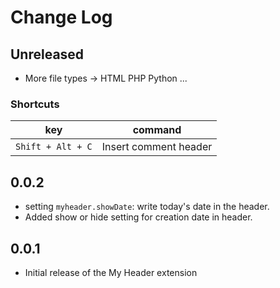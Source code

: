 # Change Log

## Unreleased

- More file types -> HTML PHP Python ...

### Shortcuts

| key               | command               |
| ----------------- | --------------------- |
| `Shift + Alt + C` | Insert comment header |

## 0.0.2

- setting `myheader.showDate`: write today's date in the header.
- Added show or hide setting for creation date in header.

## 0.0.1

- Initial release of the My Header extension
